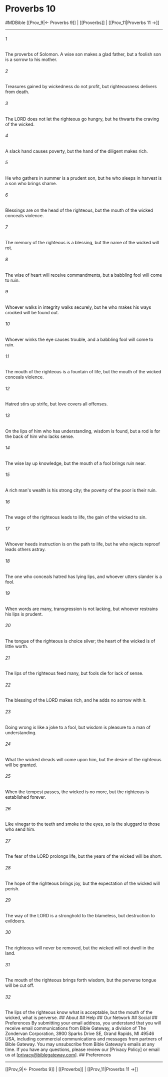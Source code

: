 # Proverbs 10
#MDBible
[[Prov_9|← Proverbs 9]] | [[Proverbs]] | [[Prov_11|Proverbs 11 →]]

***






###### 1 


The proverbs of Solomon. A wise son makes a glad father, but a foolish son is a sorrow to his mother. 





###### 2 


Treasures gained by wickedness do not profit, but righteousness delivers from death. 





###### 3 


The LORD does not let the righteous go hungry, but he thwarts the craving of the wicked. 





###### 4 


A slack hand causes poverty, but the hand of the diligent makes rich. 





###### 5 


He who gathers in summer is a prudent son, but he who sleeps in harvest is a son who brings shame. 





###### 6 


Blessings are on the head of the righteous, but the mouth of the wicked conceals violence. 





###### 7 


The memory of the righteous is a blessing, but the name of the wicked will rot. 





###### 8 


The wise of heart will receive commandments, but a babbling fool will come to ruin. 





###### 9 


Whoever walks in integrity walks securely, but he who makes his ways crooked will be found out. 





###### 10 


Whoever winks the eye causes trouble, and a babbling fool will come to ruin. 





###### 11 


The mouth of the righteous is a fountain of life, but the mouth of the wicked conceals violence. 





###### 12 


Hatred stirs up strife, but love covers all offenses. 





###### 13 


On the lips of him who has understanding, wisdom is found, but a rod is for the back of him who lacks sense. 





###### 14 


The wise lay up knowledge, but the mouth of a fool brings ruin near. 





###### 15 


A rich man's wealth is his strong city; the poverty of the poor is their ruin. 





###### 16 


The wage of the righteous leads to life, the gain of the wicked to sin. 





###### 17 


Whoever heeds instruction is on the path to life, but he who rejects reproof leads others astray. 





###### 18 


The one who conceals hatred has lying lips, and whoever utters slander is a fool. 





###### 19 


When words are many, transgression is not lacking, but whoever restrains his lips is prudent. 





###### 20 


The tongue of the righteous is choice silver; the heart of the wicked is of little worth. 





###### 21 


The lips of the righteous feed many, but fools die for lack of sense. 





###### 22 


The blessing of the LORD makes rich, and he adds no sorrow with it. 





###### 23 


Doing wrong is like a joke to a fool, but wisdom is pleasure to a man of understanding. 





###### 24 


What the wicked dreads will come upon him, but the desire of the righteous will be granted. 





###### 25 


When the tempest passes, the wicked is no more, but the righteous is established forever. 





###### 26 


Like vinegar to the teeth and smoke to the eyes, so is the sluggard to those who send him. 





###### 27 


The fear of the LORD prolongs life, but the years of the wicked will be short. 





###### 28 


The hope of the righteous brings joy, but the expectation of the wicked will perish. 





###### 29 


The way of the LORD is a stronghold to the blameless, but destruction to evildoers. 





###### 30 


The righteous will never be removed, but the wicked will not dwell in the land. 





###### 31 


The mouth of the righteous brings forth wisdom, but the perverse tongue will be cut off. 





###### 32 


The lips of the righteous know what is acceptable, but the mouth of the wicked, what is perverse. ## About ## Help ## Our Network ## Social ## Preferences By submitting your email address, you understand that you will receive email communications from Bible Gateway, a division of The Zondervan Corporation, 3900 Sparks Drive SE, Grand Rapids, MI 49546 USA, including commercial communications and messages from partners of Bible Gateway. You may unsubscribe from Bible Gateway&rsquo;s emails at any time. If you have any questions, please review our [Privacy Policy] or email us at [privacy@biblegateway.com]. ## Preferences

***

[[Prov_9|← Proverbs 9]] | [[Proverbs]] | [[Prov_11|Proverbs 11 →]]

